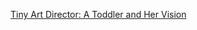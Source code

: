 ---
layout: post
wordpress_id: 522
wordpress_url: http://noesbueno.com/archives/522
date: '2010-03-22 10:57:59 -0500'
date_gmt: '2010-03-22 15:57:59 -0500'
body: |
  <p><a href="http://www.lostateminor.com/2010/03/20/tiny-art-director-a-toddler-and-her-vision/">Tiny Art Director: A Toddler and Her Vision</a></p>
---